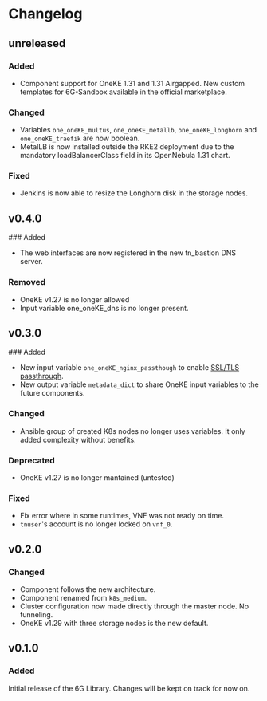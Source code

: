 # Changelog

## unreleased
### Added
- Component support for OneKE 1.31 and 1.31 Airgapped. New custom templates for 6G-Sandbox available in the official marketplace.
### Changed
- Variables `one_oneKE_multus`, `one_oneKE_metallb`, `one_oneKE_longhorn` and `one_oneKE_traefik` are now boolean.
- MetalLB is now installed outside the RKE2 deployment due to the mandatory loadBalancerClass field in its OpenNebula 1.31 chart.
### Fixed
- Jenkins is now able to resize the Longhorn disk in the storage nodes.

## v0.4.0
### Added
- The web interfaces are now registered in the new tn_bastion DNS server.
### Removed
- OneKE v1.27 is no longer allowed
- Input variable one_oneKE_dns is no longer present.

## v0.3.0
### Added
- New input variable `one_oneKE_nginx_passthough` to enable [SSL/TLS passthrough](https://kubernetes.github.io/ingress-nginx/user-guide/tls/#ssl-passthrough).
- New output variable `metadata_dict` to share OneKE input variables to the future components.

### Changed
- Ansible group of created K8s nodes no longer uses variables. It only added complexity without benefits.

### Deprecated
- OneKE v1.27 is no longer mantained (untested)

### Fixed
- Fix error where in some runtimes, VNF was not ready on time.
- `tnuser`'s account is no longer locked on `vnf_0`.


## v0.2.0
### Changed
- Component follows the new architecture.
- Component renamed from `k8s_medium`.
- Cluster configuration now made directly through the master node. No tunneling.
- OneKE v1.29 with three storage nodes is the new default.


## v0.1.0
### Added
Initial release of the 6G Library. Changes will be kept on track for now on.
